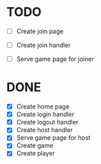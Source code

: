 # TODO

  - [ ] Create join page
  - [ ] Create join handler
  - [ ] Serve game page for joiner


# DONE

  - [x] Create home page
  - [x] Create login handler
  - [x] Create logout handler
  - [x] Create host handler
  - [x] Serve game page for host
  - [x] Create game
  - [x] Create player
